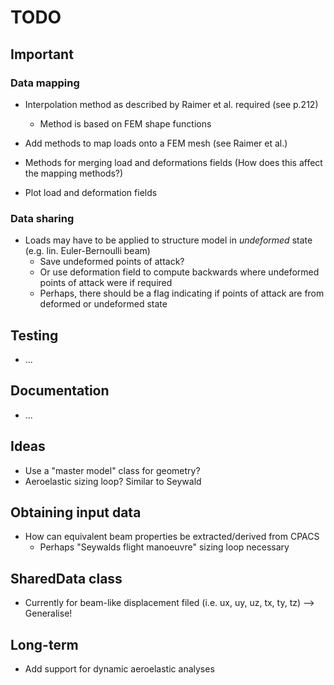 # TODO

## Important

### Data mapping
* Interpolation method as described by Raimer et al. required (see p.212)
    * Method is based on FEM shape functions

* Add methods to map loads onto a FEM mesh (see Raimer et al.)

* Methods for merging load and deformations fields (How does this affect the mapping methods?)

* Plot load and deformation fields

### Data sharing
* Loads may have to be applied to structure model in *undeformed* state (e.g. lin. Euler-Bernoulli beam)
    * Save undeformed points of attack?
    * Or use deformation field to compute backwards where undeformed points of attack were if required
    * Perhaps, there should be a flag indicating if points of attack are from deformed or undeformed state

## Testing
* ...

## Documentation
* ...

## Ideas
* Use a "master model" class for geometry?
* Aeroelastic sizing loop? Similar to Seywald

## Obtaining input data
* How can equivalent beam properties be extracted/derived from CPACS
    * Perhaps "Seywalds flight manoeuvre" sizing loop necessary

## SharedData class
* Currently for beam-like displacement filed (i.e. ux, uy, uz, tx, ty, tz) --> Generalise!

## Long-term
* Add support for dynamic aeroelastic analyses
